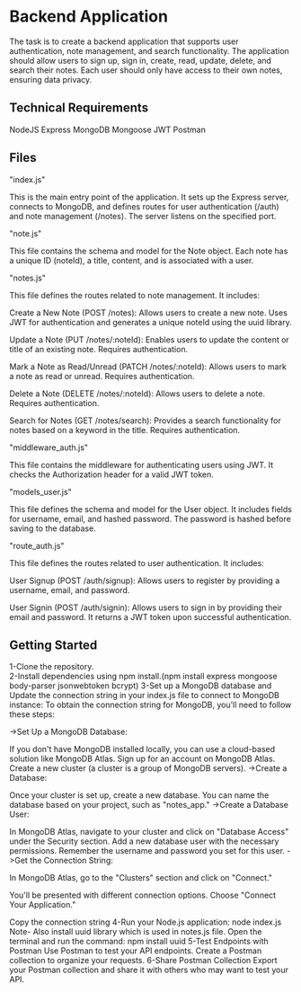 
# Backend Application

The task is to create a backend application that supports user authentication, note management, and search
functionality. The application should allow users to sign up, sign in, create, read, update, delete, and search their
notes. Each user should only have access to their own notes, ensuring data privacy.


## Technical Requirements

NodeJS
Express
MongoDB
Mongoose
JWT
Postman

## Files
"index.js"

This is the main entry point of the application. It sets up the Express server, connects to MongoDB, and defines routes for user authentication (/auth) and note management (/notes). The server listens on the specified port.

"note.js"

This file contains the schema and model for the Note object. Each note has a unique ID (noteId), a title, content, and is associated with a user.

"notes.js"

This file defines the routes related to note management. It includes:

Create a New Note (POST /notes): Allows users to create a new note. Uses JWT for authentication and generates a unique noteId using the uuid library.

Update a Note (PUT /notes/:noteId): Enables users to update the content or title of an existing note. Requires authentication.

Mark a Note as Read/Unread (PATCH /notes/:noteId): Allows users to mark a note as read or unread. Requires authentication.

Delete a Note (DELETE /notes/:noteId): Allows users to delete a note. Requires authentication.

Search for Notes (GET /notes/search): Provides a search functionality for notes based on a keyword in the title. Requires authentication.

"middleware_auth.js"

This file contains the middleware for authenticating users using JWT. It checks the Authorization header for a valid JWT token.

"models_user.js"

This file defines the schema and model for the User object. It includes fields for username, email, and hashed password. The password is hashed before saving to the database.

"route_auth.js"

This file defines the routes related to user authentication. It includes:

User Signup (POST /auth/signup): Allows users to register by providing a username, email, and password.

User Signin (POST /auth/signin): Allows users to sign in by providing their email and password. It returns a JWT token upon successful authentication.
## Getting Started

1-Clone the repository.  \
2-Install dependencies using npm install.(npm install express mongoose body-parser jsonwebtoken bcrypt)
3-Set up a MongoDB database and Update the connection string in your index.js file to connect to MongoDB instance:
  To obtain the connection string for MongoDB, you'll need to follow these steps:

->Set Up a MongoDB Database:

If you don't have MongoDB installed locally, you can use a cloud-based solution like MongoDB Atlas.
Sign up for an account on MongoDB Atlas.
Create a new cluster (a cluster is a group of MongoDB servers).
->Create a Database:

Once your cluster is set up, create a new database.
You can name the database based on your project, such as "notes_app."
->Create a Database User:

In MongoDB Atlas, navigate to your cluster and click on "Database Access" under the Security section.
Add a new database user with the necessary permissions. Remember the username and password you set for this user.
->Get the Connection String:

In MongoDB Atlas, go to the "Clusters" section and click on "Connect."

You'll be presented with different connection options. Choose "Connect Your Application."

Copy the connection string
4-Run your Node.js application: node index.js
Note- Also install uuid library which is used in notes.js file.
Open the terminal and run the command: npm install uuid
5-Test Endpoints with Postman
Use Postman to test your API endpoints.
Create a Postman collection to organize your requests.
6-Share Postman Collection
Export your Postman collection and share it with others who may want to test your API.




